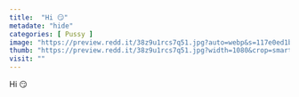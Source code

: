 ```yaml
---
title:  "Hi 😏"
metadate: "hide"
categories: [ Pussy ]
image: "https://preview.redd.it/38z9u1rcs7q51.jpg?auto=webp&s=117e0ed1b59a8bc8b6085d969df56c572fb65bcc"
thumb: "https://preview.redd.it/38z9u1rcs7q51.jpg?width=1080&crop=smart&auto=webp&s=711ced6b3cef985dd4ad03c451de94ac319d8b8f"
visit: ""
---
```

Hi 😏
